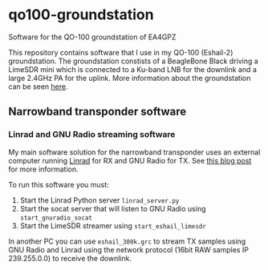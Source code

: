 # qo100-groundstation
Software for the QO-100 groundstation of EA4GPZ

This repository contains software that I use in my QO-100 (Eshail-2)
groundstation. The groundstation constists of a BeagleBone Black driving a
LimeSDR mini which is connected to a Ku-band LNB for the downlink and a large
2.4GHz PA for the uplink. More information about the groundstation can be seen
[here](https://www.crowdsupply.com/lime-micro/limesdr-mini/updates/field-report-limesdr-mini-satellite-ground-station).

## Narrowband transponder software

### Linrad and GNU Radio streaming software

My main software solution for the narrowband transponder uses an external
computer running [Linrad](http://www.sm5bsz.com/linuxdsp/linrad.htm) for RX and
GNU Radio for TX. See [this blog post](https://destevez.net/2019/08/software-for-my-qo-100-groundstation/)
for more information.

To run this software you must:

1. Start the Linrad Python server `linrad_server.py`
2. Start the socat server that will listen to GNU Radio using
`start_gnuradio_socat`
3. Start the LimeSDR streamer using `start_eshail_limesdr`

In another PC you can use `eshail_300k.grc` to stream TX samples using GNU Radio
and Linrad using the network protocol (16bit RAW samples IP 239.255.0.0) to
receive the downlink.

